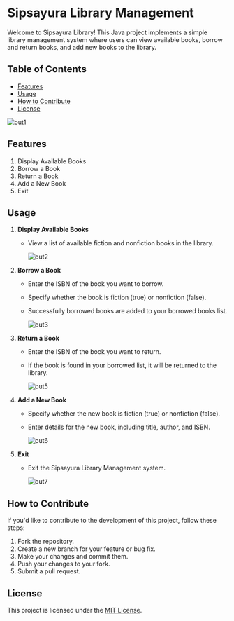 # Sipsayura Library Management

Welcome to Sipsayura Library! This Java project implements a simple library management system where users can view available books, borrow and return books, and add new books to the library.

## Table of Contents
- [Features](#features)
- [Usage](#usage)
- [How to Contribute](#how-to-contribute)
- [License](#license)
  
![out1](https://github.com/Isuru-27/Library_Management_System/assets/139687227/d05a2e71-e7c2-48a8-acd7-039aba3059cf)

## Features

1. Display Available Books
2. Borrow a Book
3. Return a Book
4. Add a New Book
5. Exit


## Usage

1. **Display Available Books**
   - View a list of available fiction and nonfiction books in the library.
     
     ![out2](https://github.com/Isuru-27/Library_Management_System/assets/139687227/601c46f3-92d3-4da6-a20d-b5b02d62cd81)


2. **Borrow a Book**
   - Enter the ISBN of the book you want to borrow.
   - Specify whether the book is fiction (true) or nonfiction (false).
   - Successfully borrowed books are added to your borrowed books list.

     ![out3](https://github.com/Isuru-27/Library_Management_System/assets/139687227/0f410f2d-da55-4c5e-9271-091e48821fb4)


3. **Return a Book**
   - Enter the ISBN of the book you want to return.
   - If the book is found in your borrowed list, it will be returned to the library.
  
     ![out5](https://github.com/Isuru-27/Library_Management_System/assets/139687227/e537c6cd-162f-45e9-8636-f9da5732e8e1)


4. **Add a New Book**
   - Specify whether the new book is fiction (true) or nonfiction (false).
   - Enter details for the new book, including title, author, and ISBN.
  
     ![out6](https://github.com/Isuru-27/Library_Management_System/assets/139687227/d5696ab2-0c21-43a7-9687-4d862dd7fc13)


5. **Exit**
   - Exit the Sipsayura Library Management system.
  
     ![out7](https://github.com/Isuru-27/Library_Management_System/assets/139687227/7943d641-96bf-49e4-9503-9c1e6287a664)


## How to Contribute

If you'd like to contribute to the development of this project, follow these steps:

1. Fork the repository.
2. Create a new branch for your feature or bug fix.
3. Make your changes and commit them.
4. Push your changes to your fork.
5. Submit a pull request.

## License

This project is licensed under the [MIT License](LICENSE).
